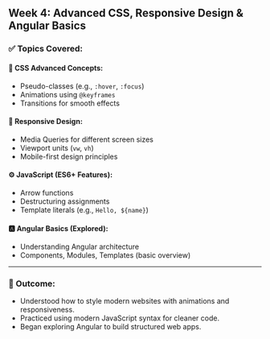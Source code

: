 ## Week 4: Advanced CSS, Responsive Design & Angular Basics

### ✅ Topics Covered:

#### 📘 CSS Advanced Concepts:
- Pseudo-classes (e.g., `:hover`, `:focus`)
- Animations using `@keyframes`
- Transitions for smooth effects

#### 📱 Responsive Design:
- Media Queries for different screen sizes
- Viewport units (`vw`, `vh`)
- Mobile-first design principles

#### ⚙️ JavaScript (ES6+ Features):
- Arrow functions
- Destructuring assignments
- Template literals (e.g., ``Hello, ${name}``)

#### 🅰️ Angular Basics (Explored):
- Understanding Angular architecture
- Components, Modules, Templates (basic overview)

---

### 📝 Outcome:
- Understood how to style modern websites with animations and responsiveness.
- Practiced using modern JavaScript syntax for cleaner code.
- Began exploring Angular to build structured web apps.
